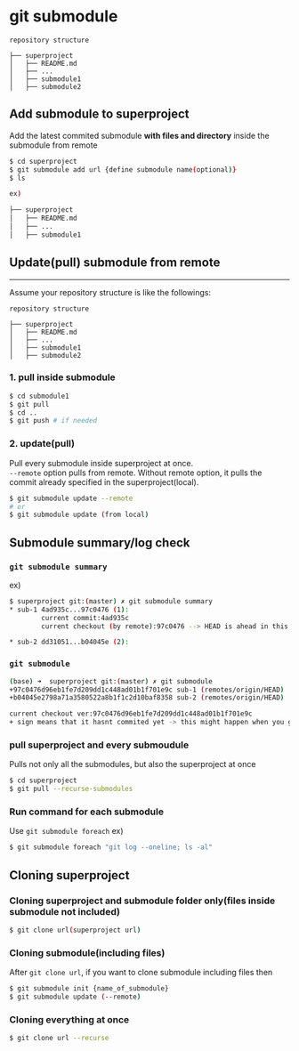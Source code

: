 # git submodule

```
repository structure

├── superproject
│   ├── README.md
│   ├── ...
│   ├── submodule1
│   ├── submodule2

 ```

## Add submodule to superproject
Add the latest commited submodule **with files and directory** inside the submodule from remote
``` bash
$ cd superproject
$ git submodule add url {define submodule name(optional)}
$ ls 

ex) 

├── superproject
│   ├── README.md
│   ├── ...
│   ├── submodule1
```    

## Update(pull) submodule from remote
***

Assume your repository structure is like the followings:
```
repository structure

├── superproject
│   ├── README.md
│   ├── ...
│   ├── submodule1
│   ├── submodule2

 ```

### 1. pull inside submodule
``` bash
$ cd submodule1
$ git pull
$ cd ..
$ git push # if needed
``` 

### 2. update(pull) 
Pull every submodule inside superproject at once.  
`--remote` option pulls from remote. Without remote option, it pulls the commit already specified in the superproject(local). 
``` bash
$ git submodule update --remote
# or 
$ git submodule update (from local)
```    


## Submodule summary/log check
### `git submodule summary`
ex)  

``` bash
$ superproject git:(master) ✗ git submodule summary
* sub-1 4ad935c...97c0476 (1):
        current commit:4ad935c
        current checkout (by remote):97c0476 --> HEAD is ahead in this case.  this might happen when you git submodule update --remote and pulls the most updated version; your HEAD points to the latest version, but your commit is behind.

* sub-2 dd31051...b04045e (2):
``` 


### `git submodule`
``` bash
(base) ➜  superproject git:(master) ✗ git submodule        
+97c0476d96eb1fe7d209dd1c448ad01b1f701e9c sub-1 (remotes/origin/HEAD)
+b04045e2798a71a3580522a8b1f1c2d10baf8358 sub-2 (remotes/origin/HEAD)

current checkout ver:97c0476d96eb1fe7d209dd1c448ad01b1f701e9c
+ sign means that it hasnt commited yet -> this might happen when you git submodule update --remote and pulls the most updated version; your HEAD points to the latest version, but your commit is behind.
```


### pull superproject and every submoudule
Pulls not only all the submodules, but also the superproject at once
``` bash 
$ cd superproject
$ git pull --recurse-submodules
```

### Run command for each submodule
Use `git submodule foreach` 
ex)
``` bash
$ git submodule foreach "git log --oneline; ls -al"
```


## Cloning superproject

### Cloning superproject and submodule folder only(files inside submodule not included)
``` bash
$ git clone url(superproject url)
```


### Cloning submodule(including files)
After `git clone url`, if you want to clone submodule including files then
``` bash
$ git submodule init {name_of_submodule}
$ git submodule update (--remote)
```

### Cloning everything at once
``` bash
$ git clone url --recurse
```


